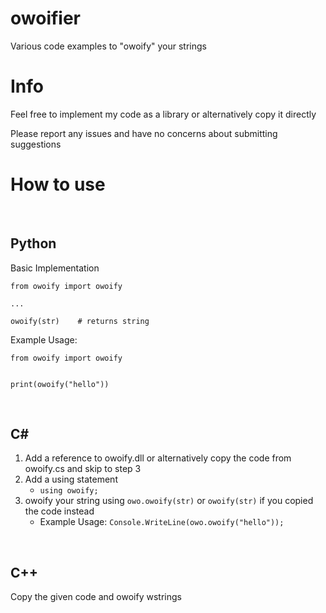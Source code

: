 # owoifier
 
Various code examples to "owoify" your strings
<br>

# Info

Feel free to implement my code as a library or alternatively copy it directly

Please report any issues and have no concerns about submitting suggestions
<br>

# How to use
<br>

## Python

Basic Implementation
```
from owoify import owoify

...

owoify(str)    # returns string

```
Example Usage:
```
from owoify import owoify


print(owoify("hello"))

```
<br>

## C#

1. Add a reference to owoify.dll or alternatively copy the code from owoify.cs and skip to step 3
2. Add a using statement
   - ```using owoify;```
3. owoify your string using ```owo.owoify(str)``` or ```owoify(str)``` if you copied the code instead
   - Example Usage: ```Console.WriteLine(owo.owoify("hello"));```
<br>

## C++

Copy the given code and owoify wstrings
 
